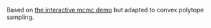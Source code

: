 Based on 
<a href="https://chi-feng.github.io/mcmc-demo/app.html?algorithm=HamiltonianMC&target=banana">the interactive mcmc demo</a>
but adapted to convex polytope sampling.
